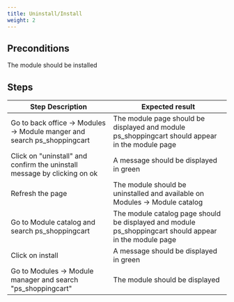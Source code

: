 ```yaml
---
title: Uninstall/Install
weight: 2
---
```


## Preconditions

The module should be installed
## Steps
| Step Description | Expected result |
| ----- | ----- |
| Go to back office -> Modules -> Module manger and search ps_shoppingcart | The module page should be displayed and module ps_shoppingcart should appear in the module page |
| Click on "uninstall" and confirm the uninstall message by clicking on ok | A message should be displayed in green |
| Refresh the page | The module should be uninstalled and available on Modules -> Module catalog |
| Go to Module catalog and search ps_shoppingcart | The module catalog page should be displayed and module ps_shoppingcart should appear in the module page |
| Click on install | A message should be displayed in green |
| Go to Modules -> Module manager and search "ps_shoppingcart" | The module should be displayed |
